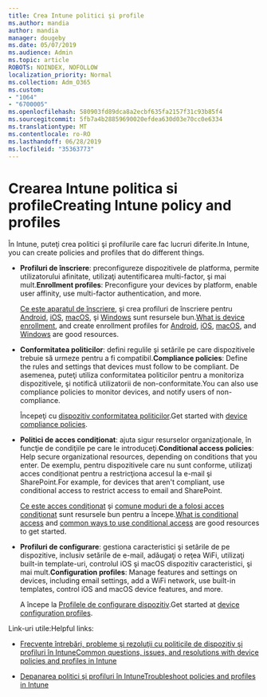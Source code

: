```yaml
---
title: Crea Intune politici şi profile
ms.author: mandia
author: mandia
manager: dougeby
ms.date: 05/07/2019
ms.audience: Admin
ms.topic: article
ROBOTS: NOINDEX, NOFOLLOW
localization_priority: Normal
ms.collection: Adm_O365
ms.custom:
- "1064"
- "6700005"
ms.openlocfilehash: 580903fd89dca8a2ecbf635fa2157f31c93b85f4
ms.sourcegitcommit: 5fb7a4b28859690020efdea630d03e70cc0e6334
ms.translationtype: MT
ms.contentlocale: ro-RO
ms.lasthandoff: 06/28/2019
ms.locfileid: "35363773"
---
```

# <a name="creating-intune-policy-and-profiles"></a><span data-ttu-id="f264f-102">Crearea Intune politica si profile</span><span class="sxs-lookup"><span data-stu-id="f264f-102">Creating Intune policy and profiles</span></span>

<span data-ttu-id="f264f-103">În Intune, puteţi crea politici şi profilurile care fac lucruri diferite.</span><span class="sxs-lookup"><span data-stu-id="f264f-103">In Intune, you can create policies and profiles that do different things.</span></span>

- <span data-ttu-id="f264f-104">**Profiluri de înscriere**: preconfigureze dispozitivele de platforma, permite utilizatorului afinitate, utilizaţi autentificarea multi-factor, şi mai mult.</span><span class="sxs-lookup"><span data-stu-id="f264f-104">**Enrollment profiles**: Preconfigure your devices by platform, enable user affinity, use multi-factor authentication, and more.</span></span>

  <span data-ttu-id="f264f-105">[Ce este aparatul de înscriere](https://docs.microsoft.com/intune/device-enrollment), şi crea profiluri de înscriere pentru [Android](https://docs.microsoft.com/intune/android-enroll), [iOS](https://docs.microsoft.com/intune/ios-enroll), [macOS](https://docs.microsoft.com/intune/macos-enroll), şi [Windows](https://docs.microsoft.com/intune/windows-enrollment-methods) sunt resursele bun.</span><span class="sxs-lookup"><span data-stu-id="f264f-105">[What is device enrollment](https://docs.microsoft.com/intune/device-enrollment), and create enrollment profiles for [Android](https://docs.microsoft.com/intune/android-enroll), [iOS](https://docs.microsoft.com/intune/ios-enroll), [macOS](https://docs.microsoft.com/intune/macos-enroll), and [Windows](https://docs.microsoft.com/intune/windows-enrollment-methods) are good resources.</span></span>

- <span data-ttu-id="f264f-106">**Conformitatea politicilor**: defini regulile şi setările pe care dispozitivele trebuie să urmeze pentru a fi compatibil.</span><span class="sxs-lookup"><span data-stu-id="f264f-106">**Compliance policies**: Define the rules and settings that devices must follow to be compliant.</span></span> <span data-ttu-id="f264f-107">De asemenea, puteţi utiliza conformitatea politicilor pentru a monitoriza dispozitivele, şi notifică utilizatorii de non-conformitate.</span><span class="sxs-lookup"><span data-stu-id="f264f-107">You can also use compliance policies to monitor devices, and notify users of non-compliance.</span></span>

  <span data-ttu-id="f264f-108">Începeţi cu [dispozitiv conformitatea politicilor](https://docs.microsoft.com/intune/device-compliance-get-started).</span><span class="sxs-lookup"><span data-stu-id="f264f-108">Get started with [device compliance policies](https://docs.microsoft.com/intune/device-compliance-get-started).</span></span>
- <span data-ttu-id="f264f-109">**Politici de acces condiționat**: ajuta sigur resurselor organizaţionale, în funcţie de condiţiile pe care le introduceţi.</span><span class="sxs-lookup"><span data-stu-id="f264f-109">**Conditional access policies**: Help secure organizational resources, depending on conditions that you enter.</span></span> <span data-ttu-id="f264f-110">De exemplu, pentru dispozitivele care nu sunt conforme, utilizaţi acces condiționat pentru a restricţiona accesul la e-mail şi SharePoint.</span><span class="sxs-lookup"><span data-stu-id="f264f-110">For example, for devices that aren't compliant, use conditional access to restrict access to email and SharePoint.</span></span>

  <span data-ttu-id="f264f-111">[Ce este acces condiţionat](https://docs.microsoft.com/intune/conditional-access) şi [comune moduri de a folosi acces condiţionat](https://docs.microsoft.com/intune/conditional-access-intune-common-ways-use) sunt resursele bun pentru a începe.</span><span class="sxs-lookup"><span data-stu-id="f264f-111">[What is conditional access](https://docs.microsoft.com/intune/conditional-access) and [common ways to use conditional access](https://docs.microsoft.com/intune/conditional-access-intune-common-ways-use) are good resources to get started.</span></span>

- <span data-ttu-id="f264f-112">**Profiluri de configurare**: gestiona caracteristici şi setările de pe dispozitive, inclusiv setările de e-mail, adăugaţi o reţea WiFi, utilizaţi built-in template-uri, controlul iOS şi macOS dispozitiv caracteristici, şi mai mult.</span><span class="sxs-lookup"><span data-stu-id="f264f-112">**Configuration profiles**: Manage features and settings on devices, including email settings, add a WiFi network, use built-in templates, control iOS and macOS device features, and more.</span></span>

  <span data-ttu-id="f264f-113">A începe la [Profilele de configurare dispozitiv](https://docs.microsoft.com/intune/device-profiles).</span><span class="sxs-lookup"><span data-stu-id="f264f-113">Get started at [device configuration profiles](https://docs.microsoft.com/intune/device-profiles).</span></span>

<span data-ttu-id="f264f-114">Link-uri utile:</span><span class="sxs-lookup"><span data-stu-id="f264f-114">Helpful links:</span></span>

- [<span data-ttu-id="f264f-115">Frecvente întrebări, probleme şi rezoluţii cu politicile de dispozitiv şi profiluri în Intune</span><span class="sxs-lookup"><span data-stu-id="f264f-115">Common questions, issues, and resolutions with device policies and profiles in Intune</span></span>](https://docs.microsoft.com/intune/device-profile-troubleshoot)

- [<span data-ttu-id="f264f-116">Depanarea politici şi profiluri în Intune</span><span class="sxs-lookup"><span data-stu-id="f264f-116">Troubleshoot policies and profiles in Intune</span></span>](https://docs.microsoft.com/intune/troubleshoot-policies-in-microsoft-intune)
